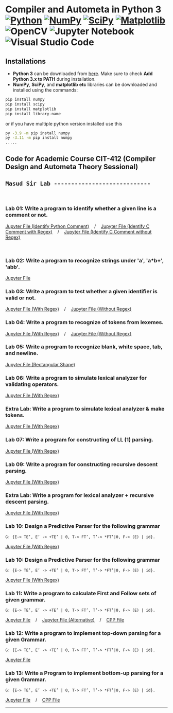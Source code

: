 # Compiler and Autometa in Python 3<br/>[![Python](https://img.shields.io/badge/python-3670A0?style=for-the-badge&logo=python&logoColor=ffdd54)](https://www.python.org/) [![NumPy](https://img.shields.io/badge/numpy-%23013243.svg?style=for-the-badge&logo=numpy&logoColor=white)](https://pypi.org/project/numpy/) [![SciPy](https://img.shields.io/badge/SciPy-%230C55A5.svg?style=for-the-badge&logo=scipy&logoColor=%white)](https://pypi.org/project/scipy/) [![Matplotlib](https://img.shields.io/badge/Matplotlib-%23ffffff.svg?style=for-the-badge&logo=Matplotlib&logoColor=black)](https://pypi.org/project/matplotlib/) ![OpenCV](https://img.shields.io/badge/opencv-%23white.svg?style=for-the-badge&logo=opencv&logoColor=white) ![Jupyter Notebook](https://img.shields.io/badge/jupyter-%23FA0F00.svg?style=for-the-badge&logo=jupyter&logoColor=white) ![Visual Studio Code](https://img.shields.io/badge/Visual%20Studio%20Code-0078d7.svg?style=for-the-badge&logo=visual-studio-code&logoColor=white)

## Installations

* **Python 3** can be downloaded from [here](https://www.python.org/downloads/). Make sure to check **Add Python 3.x to PATH** during installation.
* **NumPy**, **SciPy**, and **matplotlib** **etc** libraries can be downloaded and installed using the commands:
```bash
pip install numpy
pip install scipy
pip install matplotlib
pip install library-name
```
or if you have multiple python version installed use this
```bash
py -3.9 -m pip install numpy
py -3.11 -m pip install numpy
.....
```

## Code for Academic Course CIT-412 (Compiler Design and Autometa Theory Sessional)
## `Masud Sir Lab ----------------------------`
<br/>

### Lab 01: Write a program to identify whether a given line is a comment or not.
 [Jupyter File (Identify Python Comment)](./Masud_Sir/identify_python_comment.ipynb) &nbsp;&nbsp; / &nbsp;&nbsp; [Jupyter File (Identify C Comment with Regex)](./Masud_Sir/identify_c_comment_with_regex.ipynb) &nbsp;&nbsp; / &nbsp;&nbsp; [Jupyter File (Identify C Comment without Regex)](./Masud_Sir/identify_c_comment_without_regex.ipynb)

<br/>

### Lab 02: Write a program to recognize strings under 'a', 'a*b+', 'abb'.
 [Jupyter File](./Masud_Sir/recognize_string_for_language.ipynb)
<br/>

### Lab 03: Write a program to test whether a given identifier is valid or not.
 [Jupyter File (With Regex)](./Masud_Sir/validate_identifier_with_regex.ipynb) &nbsp;&nbsp; / &nbsp;&nbsp; [Jupyter File (Without Regex)](./Masud_Sir/validate_identifier_without_regex.ipynb)
<br/>

### Lab 04: Write a program to recognize of tokens from lexemes.
 [Jupyter File (With Regex)](./Masud_Sir/recognize_token_from_lexemes_with_regex.ipynb) &nbsp;&nbsp; / &nbsp;&nbsp; [Jupyter File (Without Regex)](./Masud_Sir/recognize_token_from_lexemes_without_regex.ipynb)
<br/>

### Lab 05: Write a program to recognize blank, white space, tab, and newline.
 [Jupyter File (Rectangular Shape)](./Masud_Sir/recognize_blank_whitespace_tab_newline.ipynb) 
<br/>

### Lab 06: Write a program to simulate lexical analyzer for validating operators.
 [Jupyter File (With Regex)](./Masud_Sir/lexical_analyzer_validate_operators.ipynb)
<br/>

### Extra Lab: Write a program to simulate lexical analyzer & make tokens.
 [Jupyter File (With Regex)](./Masud_Sir/lexeical_analyzer_making_token.ipynb)
<br/>

### Lab 07: Write a program for constructing of LL (1) parsing. 
 [Jupyter File (With Regex)](./Masud_Sir/lexeical_analyzer_making_token.ipynb)
<br/>

### Lab 09: Write a program for constructing recursive descent parsing.
 [Jupyter File (With Regex)](./Masud_Sir/recursive_descent_parsing.ipynb)
<br/>

### Extra Lab: Write a program for lexical analyzer + recursive descent parsing.
 [Jupyter File (With Regex)](./Masud_Sir/lexical_analyzer_plus_recursive_decent_parser.ipynb)
<br/>

### Lab 10: Design a Predictive Parser for the following grammar
    G: {E-> TE’, E’ -> +TE’ | 0, T-> FT’, T’-> *FT’|0, F-> (E) | id}.
 [Jupyter File (With Regex)](./Masud_Sir/predictive_parser.ipynb)
<br/>

### Lab 10: Design a Predictive Parser for the following grammar
    G: {E-> TE’, E’ -> +TE’ | 0, T-> FT’, T’-> *FT’|0, F-> (E) | id}.
 [Jupyter File (With Regex)](./Masud_Sir/predictive_parser.ipynb)
<br/>

### Lab 11: Write a program to calculate First and Follow sets of given grammar.
    G: {E-> TE’, E’ -> +TE’ | 0, T-> FT’, T’-> *FT’|0, F-> (E) | id}.
 [Jupyter File](./Masud_Sir/first_follow_sets.ipynb) &nbsp;&nbsp; / &nbsp;&nbsp; [Jupyter File (Alternative)](./Masud_Sir/First_Follow_sets_Alternative.ipynb) &nbsp;&nbsp; / &nbsp;&nbsp; [CPP File](./Masud_Sir/first_follow_sets.cpp)
<br/>

### Lab 12: Write a program to implement top-down parsing for a given Grammar.
    G: {E-> TE’, E’ -> +TE’ | 0, T-> FT’, T’-> *FT’|0, F-> (E) | id}.
 [Jupyter File](./Masud_Sir/top_down_parsing.ipynb)
<br/>

### Lab 13: Write a Program to implement bottom-up parsing for a given Grammar.
    G: {E-> TE’, E’ -> +TE’ | 0, T-> FT’, T’-> *FT’|0, F-> (E) | id}.
 [Jupyter File](./Masud_Sir/bottom_up_parsing.ipynb) &nbsp;&nbsp; / &nbsp;&nbsp; [CPP File](./Masud_Sir/bottom_up_parsing.cpp)
<br/>
<hr/>